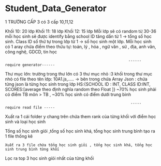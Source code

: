 # Student_Data_Generator
1 TRƯỜNG CẤP 3 có 3 cấp 10,11,12

  Khối 10: 20 lớp
  Khối 11: 18 lớp
  Khối 12: 15 lớp
  Mỗi lớp sẽ có random từ 30-36 mỗi học sinh sẽ được identify bằng school ID tăng dần từ 1 -> tổng số học sinh. Class ID số thứ tự trong lớp từ 1 -> số học sinh một lớp.   Mỗi học sinh có 1 aray chứa điểm theo thứu tự: toán, lý , hóa , ngữ văn , sử , địa, anh văn, công nghệ, GDCD, tin học

                                                             ------ require generator------ 
  Thư mục lớn: trường trong thư lớn có 
  3 thư mục nhỏ :3 khối trong thư mục nhỏ có file theo tên lớp: 10A1.js,..... -> bên trong chứa Array Json : chứa từng json là từng học sinh trong lớp HS:{SCHOOL ID :      INT, CLASS ID:INT, SCORES:[average theo định nghĩa random theo Float ]} ~70% học sinh phải có điểm TB môn > TB , ~30% học sinh có điểm dưới trung bình

                                                              ----- require read file -----
  Xuất ra 1 cái folder y chang trên chứa them rank của từng khối với điểm học sinh và loại học sinh

  Tổng số học sinh giỏi ,tổng số học sinh khá, tổng học sinh trung bình tạo ra 1 file thống kê

    Xuất ra 3 file chứa tổng học sinh giỏi , tổng học sinh khá, tổng học sinh trung bình từng khối

Lọc ra top 3 học sinh giỏi nhất của từng khối
